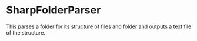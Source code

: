 # SharpFolderParser
This parses a folder for its structure of files and folder and outputs a text file of the structure.
